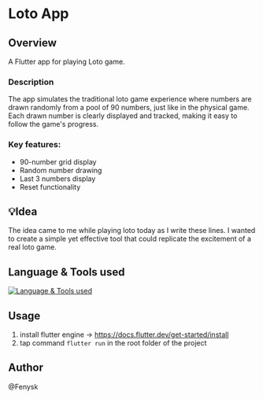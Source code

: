 # Loto App

## Overview
A Flutter app for playing Loto game.

### Description
The app simulates the traditional loto game experience where numbers are drawn randomly from a pool of 90 numbers, just like in the physical game. Each drawn number is clearly displayed and tracked, making it easy to follow the game's progress.

### Key features:
- 90-number grid display
- Random number drawing
- Last 3 numbers display
- Reset functionality

## 💡Idea
The idea came to me while playing loto today as I write these lines. I wanted to create a simple yet effective tool that could replicate the excitement of a real loto game.

## Language & Tools used
[![Language & Tools used](https://skillicons.dev/icons?i=flutter,dart,materialui,vscode)](https://skillicons.dev)

## Usage
1. install flutter engine -> https://docs.flutter.dev/get-started/install
2. tap command `flutter run` in the root folder of the project

## Author
@Fenysk